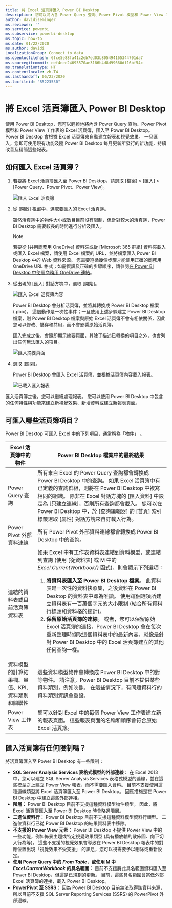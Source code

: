 ```yaml
---
title: 將 Excel 活頁簿匯入 Power BI Desktop
description: 您可以將內含 Power Query 查詢、Power Pivot 模型和 Power View 工作表的 Excel 活頁簿匯入至 Power BI Desktop。
author: davidiseminger
ms.reviewer: ''
ms.service: powerbi
ms.subservice: powerbi-desktop
ms.topic: how-to
ms.date: 01/22/2020
ms.author: davidi
LocalizationGroup: Connect to data
ms.openlocfilehash: 6fce5e88fa41c2eb7ed03b805494165344701da7
ms.sourcegitcommit: eef4eee24695570ae3186b4d8d99660df16bf54c
ms.translationtype: HT
ms.contentlocale: zh-TW
ms.lasthandoff: 06/23/2020
ms.locfileid: "85223530"
---
```

# <a name="import-excel-workbooks-into-power-bi-desktop"></a>將 Excel 活頁簿匯入 Power BI Desktop
使用 Power BI Desktop，您可以輕鬆地將內含 Power Query 查詢、Power Pivot 模型和 Power View 工作表的 Excel 活頁簿，匯入至 Power BI Desktop。 Power BI Desktop 會根據 Excel 活頁簿來自動建立報表和視覺效果。 一旦匯入，您即可使用現有功能及隨 Power BI Desktop 每月更新所發行的新功能，持續改善及精簡這些報表。

## <a name="how-do-i-import-an-excel-workbook"></a>如何匯入 Excel 活頁簿？
1. 若要將 Excel 活頁簿匯入至 Power BI Desktop，請選取 [檔案] > [匯入] > [Power Query、Power Pivot、Power View]。

   ![匯入 Excel 活頁簿](media/desktop-import-excel-workbooks/importexceltopbi_1.png)


2. 從 [開啟] 視窗中，選取要匯入的 Excel 活頁簿。 

   雖然活頁簿中的物件大小或數目目前沒有限制，但針對較大的活頁簿，Power BI Desktop 需要較長的時間進行分析及匯入。

   > [!NOTE]
   > 若要從 [共用商務用 OneDrive] 資料夾或從 [Microsoft 365 群組] 資料夾載入或匯入 Excel 檔案，請使用 Excel 檔案的 URL，並將檔案匯入 Power BI Desktop 中的 Web 資料來源。 您需要遵循幾個步驟才能使用正確的商務用 OneDrive URL 格式；如需資訊及正確的步驟順序，請參閱[在 Power BI Desktop 中使用商務用 OneDrive 連結](desktop-use-onedrive-business-links.md)。
   > 
   > 

3. 從出現的 [匯入] 對話方塊中，選取 [開始]。

   ![匯入 Excel 活頁簿內容](media/desktop-import-excel-workbooks/import-excel-power-bi-5.png)


   Power BI Desktop 會分析活頁簿，並將其轉換成 Power BI Desktop 檔案 (.pbix)。 這個動作是一次性事件；一旦使用上述步驟建立 Power BI Desktop 檔案，則 Power BI Desktop 檔案與原始 Excel 活頁簿不會有相依關係，因此您可以修改、儲存和共用，而不會影響原始活頁簿。

   匯入完成之後，會隨即顯示摘要頁面，其除了描述已轉換的項目之外，也會列出任何無法匯入的項目。

   ![匯入摘要頁面](media/desktop-import-excel-workbooks/importexceltopbi_3.png)

4. 選取 [關閉]。 

   Power BI Desktop 會匯入 Excel 活頁簿，並根據活頁簿內容載入報表。

   ![已載入匯入報表](media/desktop-import-excel-workbooks/importexceltopbi_4.png)

匯入活頁簿之後，您可以繼續處理報表。 您可以使用 Power BI Desktop 中包含的任何特性與功能來建立新視覺效果、新增資料或建立新報表頁面。

## <a name="which-workbook-elements-are-imported"></a>可匯入哪些活頁簿項目？
Power BI Desktop 可匯入 Excel 中的下列項目，通常稱為「物件」 。

| Excel 活頁簿中的物件 | Power BI Desktop 檔案中的最終結果 |
| --- | --- |
| Power Query 查詢 |所有來自 Excel 的 Power Query 查詢都會轉換成 Power BI Desktop 中的查詢。 如果 Excel 活頁簿中有已定義的查詢群組，則將在 Power BI Desktop 中複寫相同的組織。 除非在 Excel 對話方塊的 [匯入資料] 中設定為 [只建立連線]，否則所有查詢都會載入。 您可以在 Power BI Desktop 中，於 [查詢編輯器] 的 [首頁] 索引標籤選取 [屬性] 對話方塊來自訂載入行為。 |
| Power Pivot 外部資料連線 |所有 Power Pivot 外部資料連線都會轉換成 Power BI Desktop 中的查詢。 |
| 連結的資料表或目前活頁簿資料表 |如果 Excel 中有工作表資料表連結到資料模型，或連結到查詢 (使用 [從資料表] 或 M 中的 *Excel.CurrentWorkbook()* 函式)，則會顯示下列選項： <ol><li><b>將資料表匯入至 Power BI Desktop 檔案</b>。 此資料表是一次性的資料快照集，之後資料在 Power BI Desktop 的資料表中即為唯讀。 使用這個選項所建立資料表有一百萬個字元的大小限制 (結合所有資料行標頭和資料格的總計)。</li><li><b>保留原始活頁簿的連線</b>。 或者，您可以保留原始 Excel 活頁簿的連接，Power BI Desktop 會在每次重新整理時擷取這個資料表中的最新內容，就像是針對 Power BI Desktop 中的 Excel 活頁簿建立的其他任何查詢一樣。</li></ul> |
| 資料模型的計算結果欄、量值、KPI、資料類別和關聯性 |這些資料模型物件會轉換成 Power BI Desktop 中的對等物件。 請注意，Power BI Desktop 目前不提供某些資料類別，例如映像。 在這些情況下，有問題資料行的資料類別資訊會重設。 |
| Power View 工作表 |您可以針對 Excel 中的每個 Power View 工作表建立新的報表頁面。 這些報表頁面的名稱和順序會符合原始 Excel 活頁簿。 |

## <a name="are-there-any-limitations-to-importing-a-workbook"></a>匯入活頁簿有任何限制嗎？
將活頁簿匯入至 Power BI Desktop 有一些限制：

* **SQL Server Analysis Services 表格式模型的外部連線：** 在 Excel 2013 中，您可以建立 SQL Server Analysis Services 表格式模型的連線，並在這些模型之上建立 Power View 報表，而不需要匯入資料。 目前不支援使用這種連線類型將 Excel 活頁簿匯入至 Power BI Desktop。 因應措施是在 Power BI Desktop 中建立這些外部連接。
* **階層：** Power BI Desktop 目前不支援這種資料模型物件類型。 因此，將 Excel 活頁簿匯入至 Power BI Desktop 時會略過階層。
* **二進位資料行：** Power BI Desktop 目前不支援這種資料模型資料行類型。 二進位資料行已從 Power BI Desktop 的結果資料表中移除。
* **不支援的 Power View 元素：** Power BI Desktop 不提供 Power View 中的一些功能，例如佈景主題或特定視覺效果類型 (具有播放軸的散佈圖、向下切入行為等)。 這些不支援的視覺效果會導致在 Power BI Desktop 報表中的對應位置出現「視覺效果不受支援」  的訊息，您可以視需要予以刪除或重新設定。
* **使用 Power Query 中的** ***From Table***，**或使用 M 中**  ***Excel.CurrentWorkbook*** **的具名範圍：** 目前不支援將此具名範圍資料匯入至 Power BI Desktop，但這是已規劃的更新。 目前，這些具名範圍會當做外部 Excel 活頁簿的連接，載入 Power BI Desktop。
* **PowerPivot 至 SSRS：** 因為 Power BI Desktop 目前無法取得該資料來源，所以目前不支援 SQL Server Reporting Services (SSRS) 的 PowerPivot 外部連線。

